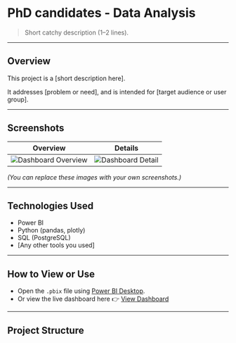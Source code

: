 # PhD candidates - Data Analysis

> Short catchy description (1–2 lines).

---

## Overview
This project is a [short description here].

It addresses [problem or need], and is intended for [target audience or user group].

---

## Screenshots

| Overview | Details |
|:--------:|:-------:|
| ![Dashboard Overview](images/overview.png) | ![Dashboard Detail](images/detail.png) |

*(You can replace these images with your own screenshots.)*

---

## Technologies Used
- Power BI
- Python (pandas, plotly)
- SQL (PostgreSQL)
- [Any other tools you used]

---

## How to View or Use
- Open the `.pbix` file using [Power BI Desktop](https://powerbi.microsoft.com/desktop/).
- Or view the live dashboard here 👉 [View Dashboard](https://your-dashboard-link.com)

---

## Project Structure
